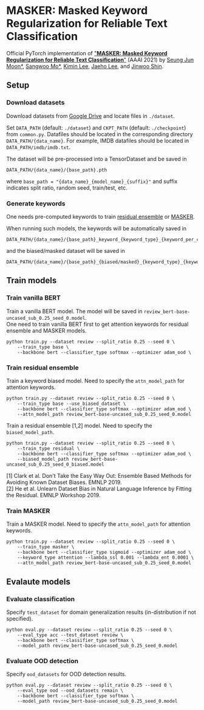 # MASKER: Masked Keyword Regularization for Reliable Text Classification

Official PyTorch implementation of ["**MASKER: Masked Keyword Regularization for Reliable Text Classification**"](https://arxiv.org/abs/2012.09392) (AAAI 2021)
by [Seung Jun Moon*](https://seungjun-moon.github.io/tabs/about.html), [Sangwoo Mo*](https://sites.google.com/view/sangwoomo), [Kimin Lee](https://sites.google.com/view/kiminlee),
[Jaeho Lee](https://jaeho-lee.github.io/), and [Jinwoo Shin](http://alinlab.kaist.ac.kr/shin.html).

## Setup

### Download datasets

Download datasets from [Google Drive](https://drive.google.com/file/d/19Y3qgBosuysAaQtV5SFIxDfwxA7DztSr/view?usp=sharing) and locate files in `./dataset`.

Set `DATA_PATH` (default: `./dataset`) and `CKPT_PATH` (default: `./checkpoint`) from `common.py`.
Datafiles should be located in the corresponding directory `DATA_PATH/{data_name}`.
For example, IMDB datafiles should be located in `DATA_PATH/imdb/imdb.txt`.

The dataset will be pre-processed into a TensorDataset and be saved in
```
DATA_PATH/{data_name}/{base_path}.pth
```
where `base_path = "{data_name}_{model_name}_{suffix}"` 
and suffix indicates split ratio, random seed, train/test, etc.

### Generate keywords

One needs pre-computed keywords to train [residual ensemble](#train-residual-ensemble) or [MASKER](#train-masker).

When running such models, the keywords will be automatically saved in
```
DATA_PATH/{data_name}/{base_path}_keyword_{keyword_type}_{keyword_per_class}.pth
```
and the biased/masked dataset will be saved in
```
DATA_PATH/{data_name}/{base_path}_{biased/masked}_{keyword_type}_{keyword_per_class}.pth
```


## Train models

### Train vanilla BERT

Train a vanilla BERT model. The model will be saved in `review_bert-base-uncased_sub_0.25_seed_0.model`.\
One need to train vanilla BERT first to get attention keywords for residual ensemble and MASKER models.
```
python train.py --dataset review --split_ratio 0.25 --seed 0 \
    --train_type base \
    --backbone bert --classifier_type softmax --optimizer adam_ood \
```

### Train residual ensemble

Train a keyword biased model. Need to specify the `attn_model_path` for attention keywords.
```
python train.py --dataset review --split_ratio 0.25 --seed 0 \
    --train_type base --use_biased_dataset \
    --backbone bert --classifier_type softmax --optimizer adam_ood \
    --attn_model_path review_bert-base-uncased_sub_0.25_seed_0.model
```

Train a residual ensemble [1,2] model. Need to specify the `biased_model_path`.
```
python train.py --dataset review --split_ratio 0.25 --seed 0 \
    --train_type residual \
    --backbone bert --classifier_type softmax --optimizer adam_ood \
    --biased_model_path review_bert-base-uncased_sub_0.25_seed_0_biased.model
```

[1] Clark et al. Don't Take the Easy Way Out: Ensemble Based Methods for Avoiding Known Dataset Biases. EMNLP 2019. \
[2] He et al. Unlearn Dataset Bias in Natural Language Inference by Fitting the Residual. EMNLP Workshop 2019.

### Train MASKER

Train a MASKER model. Need to specify the `attn_model_path` for attention keywords.
```
python train.py --dataset review --split_ratio 0.25 --seed 0 \
    --train_type masker \
    --backbone bert --classifier_type sigmoid --optimizer adam_ood \
    --keyword_type attention --lambda_ssl 0.001 --lambda_ent 0.0001 \
    --attn_model_path review_bert-base-uncased_sub_0.25_seed_0.model
```


## Evalaute models

### Evaluate classification

Specify `test_dataset` for domain generalization results (in-distribution if not specified).
```
python eval.py --dataset review --split_ratio 0.25 --seed 0 \
    --eval_type acc --test_dataset review \
    --backbone bert --classifier_type softmax \
    --model_path review_bert-base-uncased_sub_0.25_seed_0.model
```

### Evaluate OOD detection

Specify `ood_datasets` for OOD detection results.
```
python eval.py --dataset review --split_ratio 0.25 --seed 0 \
    --eval_type ood --ood_datasets remain \
    --backbone bert --classifier_type softmax \
    --model_path review_bert-base-uncased_sub_0.25_seed_0.model
```

